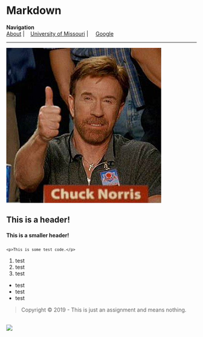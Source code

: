 # Markdown
<html>
  <head>
<b>Navigation</b>
<br><a href="markdown.html">About</a>&nbsp;|
&nbsp;&nbsp;&nbsp;<a href="https://missouri.edu">University of Missouri</a>&nbsp;|
&nbsp;&nbsp;&nbsp;&nbsp;<a href="https://google.com">Google</a>
<hr>
<img src="iu.jpg">

<h2>This is a header!</h2>

<h4>This is a smaller header!</h4>
</head>

<code>```<p>This is some test code.</p>```</code>
<ol>
  <li>test</li>
  <li>test</li>
  <li>test</li>
  </ol>
  
 <ul>
  <li>test</li>
  <li>test</li>
  <li>test</li>
  </ul>

<blockquote>Copyright &copy; 2019 - This is just an assignment and means nothing.</blockquote>
<br><img src="https://www.hscripts.com/freeimages/logos/academic-institution-logos/university-of-mizzou/mu-logo-clipart-128.gif">
</html>
